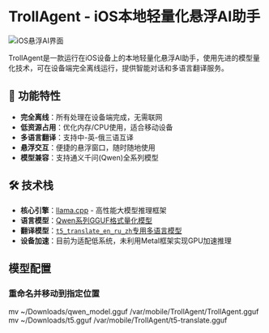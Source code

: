 # TrollAgent - iOS本地轻量化悬浮AI助手

![iOS悬浮AI界面]()  


TrollAgent是一款运行在iOS设备上的本地轻量化悬浮AI助手，使用先进的模型量化技术，可在设备端完全离线运行，提供智能对话和多语言翻译服务。

## 🌟 功能特性

- **完全离线**：所有处理在设备端完成，无需联网
- **低资源占用**：优化内存/CPU使用，适合移动设备
- **多语言翻译**：支持中-英-俄三语互译
- **悬浮交互**：便捷的悬浮窗口，随时随地使用
- **模型兼容**：支持通义千问(Qwen)全系列模型

## 🛠 技术栈

- **核心引擎**：[llama.cpp](https://github.com/ggerganov/llama.cpp) - 高性能大模型推理框架
- **语言模型**：[Qwen系列GGUF格式量化模型](https://hf-mirror.com/unsloth/Qwen3-0.6B-GGUF/blob/main/Qwen3-0.6B-Q8_0.gguf)
- **翻译模型**：[`t5_translate_en_ru_zh`专用多语言模型](https://hf-mirror.com/iG8R/t5_translate_en_ru_zh_large_1024_v2-Q8_0-GGUF/blob/main/t5_translate_en_ru_zh_large_1024_v2-q8_0.gguf)
- **设备加速**：目前为适配低系统，未利用Metal框架实现GPU加速推理


##  模型配置
### 重命名并移动到指定位置
mv ~/Downloads/qwen_model.gguf /var/mobile/TrollAgent/TrollAgent.gguf
mv ~/Downloads/t5.gguf /var/mobile/TrollAgent/t5-translate.gguf
